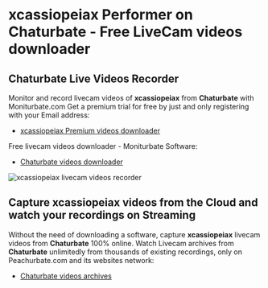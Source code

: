# xcassiopeiax Performer on Chaturbate - Free LiveCam videos downloader

## Chaturbate Live Videos Recorder

Monitor and record livecam videos of **xcassiopeiax** from **Chaturbate** with Moniturbate.com
Get a premium trial for free by just and only registering with your Email address:
* [xcassiopeiax Premium videos downloader](https://moniturbate.com/request-demo-licence-key.html)

Free livecam videos downloader - Moniturbate Software:
* [Chaturbate videos downloader](https://moniturbate.com/moniturbate-download-software.html)

![xcassiopeiax livecam videos recorder](https://peachurnet.com/templates/moniturbate-software.png)


## Capture xcassiopeiax videos from the Cloud and watch your recordings on Streaming

Without the need of downloading a software, capture **xcassiopeiax** livecam videos from **Chaturbate** 100% online.
Watch Livecam archives from **Chaturbate** unlimitedly from thousands of existing recordings, only on Peachurbate.com and its websites network:
* [Chaturbate videos archives](https://peachurnet.com/)